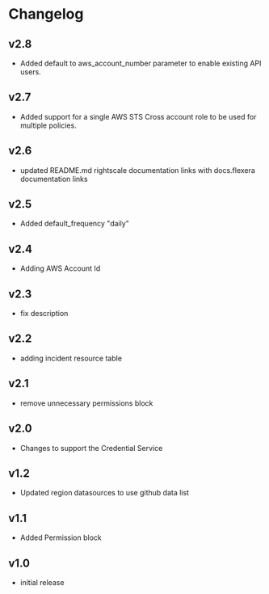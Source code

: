 # Changelog

## v2.8

- Added default to aws_account_number parameter to enable existing API users.

## v2.7

- Added support for a single AWS STS Cross account role to be used for multiple policies.

## v2.6

- updated README.md rightscale documentation links with docs.flexera documentation links

## v2.5

- Added default_frequency "daily"

## v2.4

- Adding AWS Account Id

## v2.3

- fix description

## v2.2

- adding incident resource table

## v2.1

- remove unnecessary permissions block

## v2.0

- Changes to support the Credential Service

## v1.2

- Updated region datasources to use github data list

## v1.1

- Added Permission block

## v1.0

- initial release
